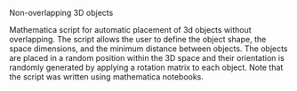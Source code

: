 Non-overlapping 3D objects

Mathematica script for automatic placement of 3d objects without overlapping. The script allows the user to define the object shape, the space dimensions, and the minimum distance between objects. The objects are placed in a random position within the 3D space and their orientation is randomly generated by applying a rotation matrix to each object. Note that the script was written using mathematica notebooks. 

